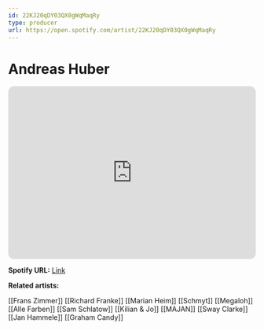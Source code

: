 ```yaml
---
id: 22KJ20qDY03QX0gWqMaqRy
type: producer
url: https://open.spotify.com/artist/22KJ20qDY03QX0gWqMaqRy
---
```

# Andreas Huber

<iframe style="border-radius:12px" src="https://open.spotify.com/embed/artist/22KJ20qDY03QX0gWqMaqRy" width="100%" height="352" frameBorder="0" allowfullscreen="" allow="autoplay; clipboard-write; encrypted-media; fullscreen; picture-in-picture" loading="lazy"></iframe>

**Spotify URL:** [Link](https://open.spotify.com/artist/22KJ20qDY03QX0gWqMaqRy)

**Related artists:**

[[Frans Zimmer]]
[[Richard Franke]]
[[Marian Heim]]
[[Schmyt]]
[[Megaloh]]
[[Alle Farben]]
[[Sam Schlatow]]
[[Kilian & Jo]]
[[MAJAN]]
[[Sway Clarke]]
[[Jan Hammele]]
[[Graham Candy]]
